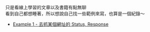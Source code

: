 只是看線上學習的文章以及書籍有點無聊  
看到自己都想睡著，所以想說自己找一些範例來寫，也算是一個紀錄～  

- [Example 1 - 去抓某個網址的 Status, Response](./example1)
